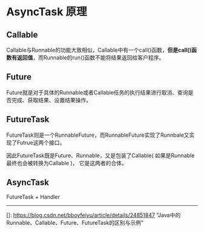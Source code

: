 # AsyncTask 原理

## Callable

Callable与Runnable的功能大致相似，Callable中有一个call()函数，**但是call()函数有返回值**，而Runnable的run()函数不能将结果返回给客户程序。

## Future

Future就是对于具体的Runnable或者Callable任务的执行结果进行取消、查询是否完成、获取结果、设置结果操作。

## FutureTask

FutureTask则是一个RunnableFuture<V>，而RunnableFuture实现了Runnbale又实现了Futrue<V>这两个接口。

因此FutureTask既是Future、Runnable，又是包装了Callable( 如果是Runnable最终也会被转换为Callable )， 它是这两者的合体。

## AsyncTask

FutureTask + Handler



------

[]: https://blog.csdn.net/bboyfeiyu/article/details/24851847	"Java中的Runnable、Callable、Future、FutureTask的区别与示例"

